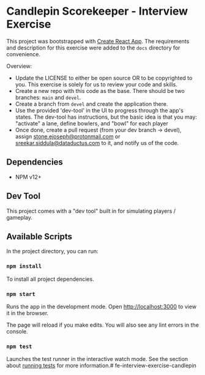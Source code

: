 # Candlepin Scorekeeper - Interview Exercise

This project was bootstrapped with [Create React App](https://github.com/facebook/create-react-app). The requirements and description for this exercise were added to the `docs` directory for convenience.

Overview:

* Update the LICENSE to either be open source OR to be copyrighted to you. This exercise is solely for us to review your code and skills.
* Create a new repo with this code as the base. There should be two branches: `main` and `devel`.
* Create a branch from `devel` and create the application there.
* Use the provided 'dev-tool' in the UI to progress through the app's states. The dev-tool has instructions, but the basic idea is that you may: "activate" a lane, define
  bowlers, and "bowl" for each player
* Once done, create a pull request (from your dev branch -> devel), assign stone.ejoseph@protonmail.com or sreekar.siddula@dataductus.com to it, and notify us of the code.

## Dependencies

* NPM v12+

## Dev Tool

This project comes with a "dev tool" built in for simulating players / gameplay. 

## Available Scripts

In the project directory, you can run:

### `npm install`

To install all project dependencies.

### `npm start`

Runs the app in the development mode.
Open [http://localhost:3000](http://localhost:3000) to view it in the browser.

The page will reload if you make edits.
You will also see any lint errors in the console.

### `npm test`

Launches the test runner in the interactive watch mode.
See the section about [running tests](https://facebook.github.io/create-react-app/docs/running-tests) for more information.#   f e - i n t e r v i e w - e x e r c i s e - c a n d l e p i n  
 